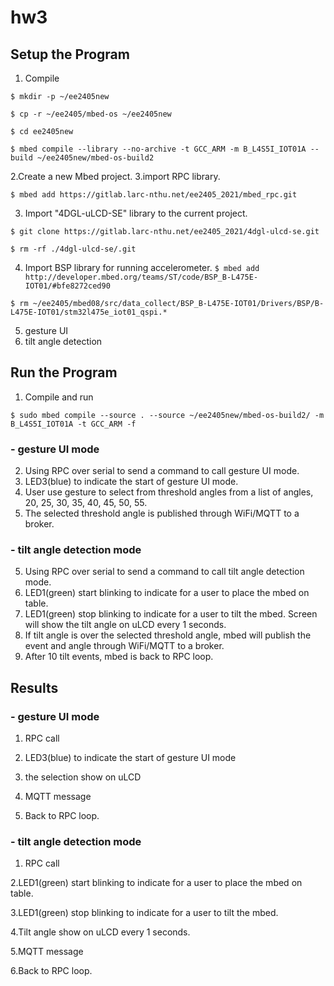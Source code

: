 # hw3

## Setup the Program 

1. Compile

 `$ mkdir -p ~/ee2405new `
 
 `$ cp -r ~/ee2405/mbed-os ~/ee2405new`
 
 `$ cd ee2405new `
 
 `$ mbed compile --library --no-archive -t GCC_ARM -m B_L4S5I_IOT01A --build ~/ee2405new/mbed-os-build2 `
 
2.Create a new Mbed project.
3.import RPC library.

 ` $ mbed add https://gitlab.larc-nthu.net/ee2405_2021/mbed_rpc.git ` 

3. Import "4DGL-uLCD-SE" library to the current project.
 
 ` $ git clone https://gitlab.larc-nthu.net/ee2405_2021/4dgl-ulcd-se.git `
 
 ` $ rm -rf ./4dgl-ulcd-se/.git `
 
4. Import BSP library for running accelerometer.
 `$ mbed add http://developer.mbed.org/teams/ST/code/BSP_B-L475E-IOT01/#bfe8272ced90`
 
 `$ rm ~/ee2405/mbed08/src/data_collect/BSP_B-L475E-IOT01/Drivers/BSP/B-L475E-IOT01/stm32l475e_iot01_qspi.*`
 
5. gesture UI
6. tilt angle detection

## Run the Program 

  1. Compile and run
 
 `$ sudo mbed compile --source . --source ~/ee2405new/mbed-os-build2/ -m B_L4S5I_IOT01A -t GCC_ARM -f ` 
  
  ### - gesture UI mode
  
  2. Using RPC over serial to send a command to call gesture UI mode.
  3. LED3(blue) to indicate the start of gesture UI mode.
  4. User use gesture to select from threshold angles from a list of angles, 20, 25, 30, 35, 40, 45, 50, 55.
  5. The selected threshold angle is published through WiFi/MQTT to a broker.
  ### - tilt angle detection mode
  
  5. Using RPC over serial to send a command to call tilt angle detection mode.
  6. LED1(green) start blinking to indicate for a user to place the mbed on table.
  7. LED1(green) stop blinking to indicate for a user to tilt the mbed. Screen will show the tilt angle on uLCD  every 1 seconds.
  8. If tilt angle is over the selected threshold angle, mbed will publish the event and angle through WiFi/MQTT to a broker. 
  9. After 10 tilt events, mbed is back to RPC loop.

## Results
  ### - gesture UI mode
  
  1. RPC call
  
  2. LED3(blue) to indicate the start of gesture UI mode
  
  3. the selection show on uLCD
  
  4. MQTT message
  
  5. Back to RPC loop.

  ### - tilt angle detection mode
  
  1. RPC call
  
  2.LED1(green) start blinking to indicate for a user to place the mbed on table.
  
  3.LED1(green) stop blinking to indicate for a user to tilt the mbed.
  
  4.Tilt angle show on uLCD  every 1 seconds.
  
  5.MQTT message 
  
  6.Back to RPC loop.
